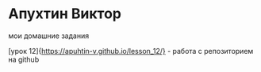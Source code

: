 

# Апухтин Виктор
мои домашние задания

[урок 12]{https://apuhtin-v.github.io/lesson_12/} - работа с репозиторием на github 
